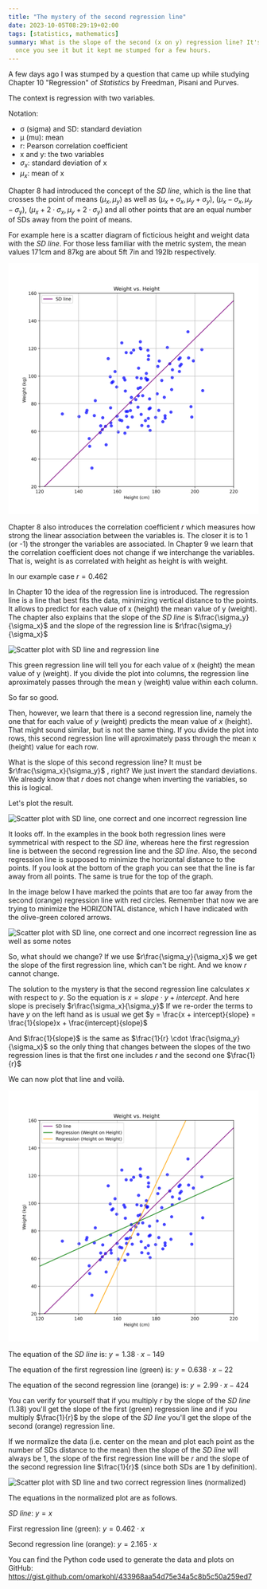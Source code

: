 ```yaml
---
title: "The mystery of the second regression line"
date: 2023-10-05T08:29:19+02:00
tags: [statistics, mathematics]
summary: What is the slope of the second (x on y) regression line? It's obvious
  once you see it but it kept me stumped for a few hours.
---
```


A few days ago I was stumped by a question that came up while studying Chapter
10 "Regression" of _Statistics_ by Freedman, Pisani and Purves.

The context is regression with two variables.

Notation:
* σ (sigma) and SD: standard deviation
* μ (mu): mean
* r: Pearson correlation coefficient
* x and y: the two variables
* $\sigma_x$: standard deviation of x
* $\mu_x$: mean of x

Chapter 8 had introduced the concept of the _SD line_, which is the line that
crosses the point of means $(\mu_x,\mu_y)$ as well as
$(\mu_x+\sigma_x,\mu_y+\sigma_y)$, $(\mu_x-\sigma_x,\mu_y-\sigma_y)$,
$(\mu_x+2\cdot\sigma_x,\mu_y+2\cdot\sigma_y)$ and all other points that are an
equal number of SDs away from the point of means.

For example here is a scatter diagram of ficticious height and weight data with
the _SD line_. For those less familiar with the metric system, the mean
values 171cm and 87kg are about 5ft 7in and 192lb respectively.

![Scatter plot with SD line](plot1.svg "Scatter plot with SD line")

Chapter 8 also introduces the correlation coefficient $r$ which measures how
strong the linear association between the variables is. The closer it is to 1
(or -1) the stronger the variables are associated. In Chapter 9 we learn that
the correlation coefficient does not change if we interchange the variables.
That is, weight is as correlated with height as height is with weight.

In our example case $r = 0.462$

In Chapter 10 the idea of the regression line is introduced. The regression
line is a line that best fits the data, minimizing vertical distance to the
points. It allows to predict for each value of x (height) the mean value of
y (weight). The chapter also explains that the slope of the _SD line_ is
$\frac{\sigma_y}{\sigma_x}$ and the slope of the regression line is
$r\frac{\sigma_y}{\sigma_x}$

![Scatter plot with SD line and regression line](plot2.svg "Scatter plot with
SD line and regression line")

This green regression line will tell you for each value of x (height) the mean
value of y (weight). If you divide the plot into columns, the regression line
aproximately passes through the mean y (weight) value within each column.

So far so good.

Then, however, we learn that there is a second regression line, namely the one
that for each value of $y$ (weight) predicts the mean value of $x$ (height). That
might sound similar, but is not the same thing. If you divide the plot into
rows, this second regression line will aproximately pass through the mean x
(height) value for each row.

What is the slope of this second regression line? It must be
$r\frac{\sigma_x}{\sigma_y}$ , right? We just invert the standard deviations.
We already know that $r$ does not change when inverting the variables, so this
is logical.

Let's plot the result.

![Scatter plot with SD line, one correct and one incorrect regression
line](plot3.svg "Scatter plot with SD line, one correct and one incorrect
regression line")

It looks off. In the examples in the book both regression lines were
symmetrical with respect to the _SD line_, whereas here the first regression
line is between the second regression line and the _SD line_. Also, the second
regression line is supposed to minimize the horizontal distance to the points.
If you look at the bottom of the graph you can see that the line is far away
from all points. The same is true for the top of the graph.

In the image below I have marked the points that are too far away from the
second (orange) regression line with red circles. Remember that now we are
trying to minimize the HORIZONTAL distance, which I have indicated with the
olive-green colored arrows.

![Scatter plot with SD line, one correct and one incorrect regression line as
well as some notes](plot3_notes.svg "Scatter plot with SD line, one correct and
one incorrect regression line as well as some notes")

So, what should we change? If we use $r\frac{\sigma_y}{\sigma_x}$ we get the
slope of the first regression line, which can't be right. And we know $r$
cannot change.

The solution to the mystery is that the second regression line calculates $x$
with respect to $y$. So the equation is $x = slope \cdot y + intercept$. And here slope
is precisely $r\frac{\sigma_x}{\sigma_y}$ If we re-order the terms to have $y$ on the left
hand as is usual we get $y = \frac{x + intercept}{slope} = \frac{1}{slope}x + \frac{intercept}{slope}$

And $\frac{1}{slope}$ is the same as $\frac{1}{r} \cdot
\frac{\sigma_y}{\sigma_x}$ so the only thing that changes between the slopes of
the two regression lines is that the first one includes $r$ and the second one
$\frac{1}{r}$ 

We can now plot that line and voilà.

![Scatter plot with SD line and two correct regression lines](plot4.svg
"Scatter plot with SD line and two correct regression lines")

The equation of the _SD line_ is: $y = 1.38\cdot x - 149$

The equation of the first regression line (green) is: $y = 0.638\cdot x - 22$

The equation of the second regression line (orange) is: $y = 2.99\cdot x - 424$

You can verify for yourself that if you multiply $r$ by the slope of the _SD
line_ (1.38) you'll get the slope of the first (green) regression line and if you
multiply $\frac{1}{r}$ by the slope of the _SD line_ you'll get the slope of
the second (orange) regression line.

If we normalize the data (i.e. center on the mean and plot each point as the
number of SDs distance to the mean) then the slope of the _SD line_ will always
be 1, the slope of the first regression line will be $r$ and the slope of the
second regression line $\frac{1}{r}$ (since both SDs are 1 by definition).

![Scatter plot with SD line and two correct regression lines
(normalized)](plot5.svg "Scatter plot with SD line and two correct regression
lines (normalized)")

The equations in the normalized plot are as follows.

_SD line_: $y = x$

First regression line (green): $y = 0.462\cdot x$

Second regression line (orange): $y = 2.165\cdot x$

You can find the Python code used to generate the data and plots on GitHub:
https://gist.github.com/omarkohl/433968aa54d75e34a5c8b5c50a259ed7
